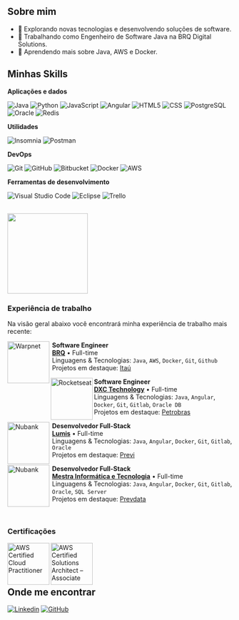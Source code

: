 ## Sobre mim

- 🤔 Explorando novas tecnologias e desenvolvendo soluções de software.
- 💼 Trabalhando como Engenheiro de Software Java na BRQ Digital Solutions.
- 🌱 Aprendendo mais sobre Java, AWS e Docker.

## Minhas Skills

**Aplicações e dados**


![Java](https://img.shields.io/badge/-Java-333333?style=flat&logo=spring&logoColor=007396)
![Python](https://img.shields.io/badge/-Python-333333?style=flat&logo=python&logoColor=00599C)
![JavaScript](https://img.shields.io/badge/-JavaScript-333333?style=flat&logo=javascript)
![Angular](https://img.shields.io/badge/-Angular-333333?style=flat&logo=Angular)
![HTML5](https://img.shields.io/badge/-HTML5-333333?style=flat&logo=HTML5)
![CSS](https://img.shields.io/badge/-CSS-333333?style=flat&logo=CSS3&logoColor=1572B6)
![PostgreSQL](https://img.shields.io/badge/-PostgreSQL-333333?style=flat&logo=postgresql)
![Oracle](https://img.shields.io/badge/-Oracle-333333?style=flat&logo=oracle)
![Redis](https://img.shields.io/badge/-Redis-333333?style=flat&logo=redis)

**Utilidades**

![Insomnia](https://img.shields.io/badge/-Insomnia-333333?style=flat&logo=insomnia)
![Postman](https://img.shields.io/badge/-Postman-333333?style=flat&logo=postman)

**DevOps**

![Git](https://img.shields.io/badge/-Git-333333?style=flat&logo=git)
![GitHub](https://img.shields.io/badge/-GitHub-333333?style=flat&logo=github)
![Bitbucket](https://img.shields.io/badge/-GitLab-333333?style=flat&logo=gitlab)
![Docker](https://img.shields.io/badge/-Docker-333333?style=flat&logo=docker)
![AWS](https://img.shields.io/badge/-AWS-333333?style=flat&logo=amazonaws)

**Ferramentas de desenvolvimento**

![Visual Studio Code](https://img.shields.io/badge/-Visual%20Studio%20Code-333333?style=flat&logo=visual-studio-code&logoColor=007ACC)
![Eclipse](https://img.shields.io/badge/-Eclipse-333333?style=flat&logo=eclipse-ide&logoColor=2C2255)
![Trello](https://img.shields.io/badge/-Trello-333333?style=flat&logo=trello&logoColor=007ACC)

<br/>

<a href="https://github.com/gustavommartins" title="Perfil do Gustavo Martins">
  <img height="180em" src="https://github-readme-stats.vercel.app/api?username=gustavommartins&theme=dracula&show_icons=true" />
</a>

### Experiência de trabalho

Na visão geral abaixo você encontrará minha experiência de trabalho mais recente:

[<img align="left" height="94px" width="94px" alt="Warpnet" src="https://media.licdn.com/dms/image/D4D0BAQE7_Z1WtNnoYA/company-logo_200_200/0/1688483327395/brq_logo?e=1725494400&v=beta&t=JVO09kLts0xsvbYbwmYYn3AwhohYyCgoEjNT0iBAQWo"/>](https://www.brq.com/) 

<div style="margin-left:100px">

**Software Engineer** \
[**BRQ**](https://www.brq.com/) • Full-time \
Linguagens & Tecnologias: `Java`, `AWS`, `Docker`, `Git`, `Github`\
Projetos em destaque: [Itaú](https://www.itau.com.br/)

</div>


[<img align="left" height="94px" width="94px" alt="Rocketseat" src="https://media.licdn.com/dms/image/C4D0BAQFt7orYWPc9MQ/company-logo_200_200/0/1630537692227/dxctechnology_logo?e=1725494400&v=beta&t=W3dkU7D0MveUn7jdACDBZJyq-0gWCHPpSA3spC-4VFc"/>](https://dxc.com/br/pt)

<div style="margin-left:100px">

**Software Engineer** \
[**DXC Technology**](https://dxc.com/br/pt) • Full-time \
Linguagens & Tecnologias: `Java`, `Angular`, `Docker`, `Git`, `Gitlab`, `Oracle DB`\
Projetos em destaque: [Petrobras](https://petrobras.com.br/)

</div>


[<img align="left" height="94px" width="94px" alt="Nubank" src="https://media.licdn.com/dms/image/D4D0BAQGoAuouulr_EQ/company-logo_100_100/0/1705321986785/lumis_logo?e=1725494400&v=beta&t=RMEBHOv4Oc1XldQHGHx6mJNIM13y-wnqZCGH_-thdJo"/>](https://www.lumis.com.br/)

<div style="margin-left:100px">

**Desenvolvedor Full-Stack** \
[**Lumis**](https://www.lumis.com.br/) • Full-time \
Linguagens & Tecnologias: `Java`, `Angular`, `Docker`, `Git`, `Gitlab`, `Oracle`\
Projetos em destaque: [Previ](https://www.previ.com.br/portal-previ/)

</div>

[<img align="left" height="94px" width="94px" alt="Nubank" src="https://media.licdn.com/dms/image/C4E0BAQHkXmYPlxlOew/company-logo_100_100/0/1630593705779?e=1725494400&v=beta&t=KBNNBx15sYX4IgANUvmUuLVuoY-vaEPAzI86cz_Pbq0"/>](https://mestrainfo.com.br/site/)

<div style="margin-left:100px">

**Desenvolvedor Full-Stack** \
[**Mestra Informática e Tecnologia**](https://mestrainfo.com.br/site/) • Full-time \
Linguagens & Tecnologias: `Java`, `Angular`, `Docker`, `Git`, `Gitlab`, `Oracle`, `SQL Server`\
Projetos em destaque: [Prevdata](https://www.prevdata.org.br/)

</div>

<br/>

### Certificações


[<img align="left" height="94px" width="94px" alt="AWS Certified Cloud Practitioner" src="https://images.credly.com/size/110x110/images/00634f82-b07f-4bbd-a6bb-53de397fc3a6/image.png"/>](https://www.credly.com/badges/b808850c-6cf7-4276-8c5a-d21222c6656f/public_url)
[<img align="left" height="94px" width="94px" alt="AWS Certified Solutions Architect – Associate" src="https://images.credly.com/size/110x110/images/0e284c3f-5164-4b21-8660-0d84737941bc/image.png"/>](https://www.credly.com/badges/a91c740a-418a-4786-9fd2-e39fdc207a13/public_url)

<br/><br/>
<br/><br/>

## Onde me encontrar

[![Linkedin](https://img.shields.io/badge/-Gustavo_Martins-blue?style=flat-square&logo=Linkedin&logoColor=white&link=https://www.linkedin.com/in/gustavo-martins-7170a419a/)](https://www.linkedin.com/in/gustavo-martins-7170a419a/)
[![GitHub](https://img.shields.io/github/followers/gustavommartins?label=Gustavo&style=social)](https://github.com/gustavommartins)
